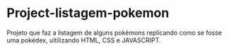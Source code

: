 # Project-listagem-pokemon
Projeto que faz a listagem de alguns pokémons replicando como se fosse uma pokédex, ultilizando HTML, CSS e JAVASCRIPT.
